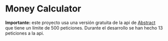 Money Calculator
================

**Importante:** este proyecto usa una versión gratuita de la api de [Abstract](https://app.abstractapi.com/) que tiene un límite de 500 peticiones. Durante el desarrollo se han hecho 13 peticiones a la api.
